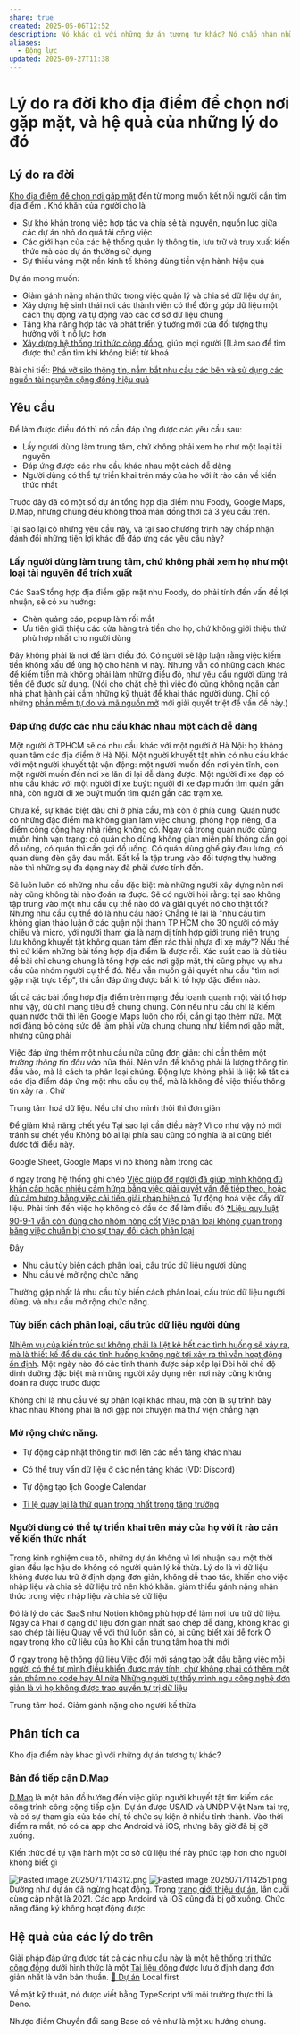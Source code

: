 ```yaml
---
share: true
created: 2025-05-06T12:52
description: Nó khác gì với những dự án tương tự khác? Nó chấp nhận những đánh đổi nào?
aliases:
  - Động lực
updated: 2025-09-27T11:38
---
```

# Lý do ra đời kho địa điểm để chọn nơi gặp mặt, và hệ quả của những lý do đó
## Lý do ra đời
[Kho địa điểm để chọn nơi gặp mặt](./index.md) đến từ mong muốn kết nối người cần tìm địa điểm .
 Khó khăn của người cho là
- Sự khó khăn trong việc hợp tác và chia sẻ tài nguyên, nguồn lực giữa các dự án nhỏ do quá tải công việc
- Các giới hạn của các hệ thống quản lý thông tin, lưu trữ và truy xuất kiến thức mà các dự án thường sử dụng
- Sự thiếu vắng một nền kinh tế không dùng tiền vận hành hiệu quả

Dự án mong muốn:
- Giảm gánh nặng nhận thức trong việc quản lý và chia sẻ dữ liệu dự án, 
- Xây dựng hệ sinh thái nơi các thành viên có thể đóng góp dữ liệu một cách thụ động và tự động vào các cơ sở dữ liệu chung
- Tăng khả năng hợp tác và phát triển ý tưởng mới của đối tượng thụ hưởng với ít nỗ lực hơn
- [Xây dựng hệ thống tri thức cộng đồng](../../../Nhu%20c%E1%BA%A7u%20c%C3%B4ng%20ngh%E1%BB%87/H%E1%BB%87%20th%E1%BB%91ng%20th%C3%B4ng%20tin/X%C3%A2y%20d%E1%BB%B1ng%20h%E1%BB%87%20th%E1%BB%91ng%20tri%20th%E1%BB%A9c%20c%E1%BB%99ng%20%C4%91%E1%BB%93ng.md), giúp mọi người [[Làm sao để tìm được thứ cần tìm khi không biết từ khoá 

Bài chi tiết: [Phá vỡ silo thông tin, nắm bắt nhu cầu các bên và sử dụng các nguồn tài nguyên cộng đồng hiệu quả](../../../../%F0%9F%93%90%20D%E1%BB%B1%20%C3%A1n/M%C3%B4%20t%E1%BA%A3%20d%E1%BB%B1%20%C3%A1n.md)

## Yêu cầu
Để làm được điều đó thì nó cần đáp ứng được các yêu cầu sau:
- Lấy người dùng làm trung tâm, chứ không phải xem họ như một loại tài nguyên
- Đáp ứng được các nhu cầu khác nhau một cách dễ dàng
- Người dùng có thể tự triển khai trên máy của họ với ít rào cản về kiến thức nhất

Trước đây đã có một số dự án tổng hợp địa điểm như Foody, Google Maps, D.Map, nhưng chúng đều không thoả mãn đồng thời cả 3 yêu cầu trên. 

Tại sao lại có những yêu cầu này, và tại sao chương trình này chấp nhận đánh đổi những tiện lợi khác để đáp ứng các yêu cầu này?

### Lấy người dùng làm trung tâm, chứ không phải xem họ như một loại tài nguyên để trích xuất
Các SaaS tổng hợp địa điểm gặp mặt như Foody, do phải tính đến vấn đề lợi nhuận, sẽ có xu hướng:
- Chèn quảng cáo, popup làm rối mắt
- Ưu tiên giới thiệu các cửa hàng trả tiền cho họ, chứ không giới thiệu thứ phù hợp nhất cho người dùng

Đây không phải là nơi để làm điều đó. Có người sẽ lập luận rằng việc kiếm tiền không xấu để ủng hộ cho hành vi này. Nhưng vẫn có những cách khác để kiếm tiền mà không phải làm những điều đó, như yêu cầu người dùng trả tiền để được sử dụng. (Nói cho chặt chẽ thì việc đó cũng không ngăn cản nhà phát hành cài cắm những kỹ thuật để khai thác người dùng. Chỉ có những [phần mềm tự do và mã nguồn mở](../../../../%E2%9A%A1Hi%E1%BB%83u%20bi%E1%BA%BFt%20s%C3%A2u/C%C3%B4ng%20ngh%E1%BB%87%20th%C3%B4ng%20tin/T%E1%BB%B1%20tr%E1%BB%8B%20d%E1%BB%AF%20li%E1%BB%87u.%20M%C3%A3%20ngu%E1%BB%93n%20m%E1%BB%9F,%20ph%E1%BA%A7n%20m%E1%BB%81m%20t%E1%BB%B1%20do/Ph%E1%BA%A7n%20m%E1%BB%81m%20t%E1%BB%B1%20do%20v%C3%A0%20m%C3%A3%20ngu%E1%BB%93n%20m%E1%BB%9F/index.md) mới giải quyết triệt để vấn đề này.)

### Đáp ứng được các nhu cầu khác nhau một cách dễ dàng
Một người ở TPHCM sẽ có nhu cầu khác với một người ở Hà Nội: họ không quan tâm các địa điểm ở Hà Nội. Một người khuyết tật nhìn có nhu cầu khác với một người khuyết tật vận động: một người muốn đến nơi yên tĩnh, còn một người muốn đến nơi xe lăn đi lại dễ dàng được. Một người đi xe đạp có nhu cầu khác với một người đi xe buýt: người đi xe đạp muốn tìm quán gần nhà, còn người đi xe buýt muốn tìm quán gần các trạm xe.

Chưa kể, sự khác biệt đâu chỉ ở phía cầu, mà còn ở phía cung. Quán nước có những đặc điểm mà không gian làm việc chung, phòng họp riêng, địa điểm công cộng hay nhà riêng không có. Ngay cả trong quán nước cũng muôn hình vạn trạng: có quán cho dùng không gian miễn phí không cần gọi đồ uống, có quán thì cần gọi đồ uống. Có quán dùng ghế gây đau lưng, có quán dùng đèn gây đau mắt. Bất kể là tập trung vào đối tượng thụ hưởng nào thì những sự đa dạng này đã phải được tính đến.

Sẽ luôn luôn có những nhu cầu đặc biệt mà những người xây dựng nên nơi này cũng không tài nào đoán ra được. Sẽ có người hỏi rằng: tại sao không tập trung vào một nhu cầu cụ thể nào đó và giải quyết nó cho thật tốt? Nhưng nhu cầu cụ thể đó là nhu cầu nào? Chẳng lẽ lại là "nhu cầu tìm không gian thảo luận ở các quận nội thành TP.HCM cho 30 người có máy chiếu và micro, với người tham gia là nam dị tính hợp giới trung niên trung lưu không khuyết tật không quan tâm đến rác thải nhựa đi xe máy"? Nếu thế thì cứ kiếm những bài tổng hợp địa điểm là được rồi. Xác suất cao là dù tiêu đề bài chỉ chung chung là tổng hợp các nơi gặp mặt, thì cũng phục vụ nhu cầu của nhóm người cụ thể đó. Nếu vẫn muốn giải quyết nhu cầu "tìm nơi gặp mặt trực tiếp", thì cần đáp ứng được bất kì tổ hợp đặc điểm nào. 

tất cả các bài tổng hợp địa điểm trên mạng đều loanh quanh một vài tổ hợp như vậy, dù chỉ mang tiêu đề chung chung. Còn nếu nhu cầu chỉ là kiếm quán nước thôi thì lên Google Maps luôn cho rồi, cần gì tạo thêm nữa. Một nơi đáng bỏ công sức để làm phải vừa chung chung như kiếm nơi gặp mặt, nhưng cũng phải 

Việc đáp ứng thêm một nhu cầu nữa cũng đơn giản: chỉ cần thêm một *trường thông tin đầu vào* nữa thôi. Nên vấn đề không phải là lượng thông tin đầu vào, mà là cách ta phân loại chúng.
Động lực không phải là liệt kê tất cả các địa điểm đáp ứng một nhu cầu cụ thể, mà là không để việc thiếu thông tin xảy ra . Chứ 

Trung tâm hoá dữ liệu. Nếu chỉ cho mình thôi thì đơn giản

Để giảm khả năng chết yểu
Tại sao lại cần điều này? Vì có như vậy nó mới tránh sự chết yểu
Không bỏ ai lại phía sau cũng có nghĩa là ai cũng biết được tới điều này. 

Google Sheet, Google Maps vì nó không nằm trong các

ở ngay trong hệ thống ghi chép
[Việc giúp đỡ người đã giúp mình không đủ khẩn cấp hoặc nhiều cảm hứng bằng việc giải quyết vấn đề tiếp theo, hoặc đủ cảm hứng bằng việc cải tiến giải pháp hiện có](../../../../%E2%9A%A1Hi%E1%BB%83u%20bi%E1%BA%BFt%20s%C3%A2u/Kinh%20t%E1%BA%BF.%20T%C3%A2m%20l%C3%BD%20h%E1%BB%8Dc%20qu%E1%BA%A3n%20l%C3%BD%20v%C3%A0%20lao%20%C4%91%E1%BB%99ng/T%C3%A2m%20l%C3%BD%20h%E1%BB%8Dc%20qu%E1%BA%A3n%20l%C3%BD%20v%C3%A0%20lao%20%C4%91%E1%BB%99ng/Gi%C3%BAp%20%C4%91%E1%BB%A1%20nhau/Vi%E1%BB%87c%20gi%C3%BAp%20%C4%91%E1%BB%A1%20ng%C6%B0%E1%BB%9Di%20%C4%91%C3%A3%20gi%C3%BAp%20m%C3%ACnh%20kh%C3%B4ng%20%C4%91%E1%BB%A7%20kh%E1%BA%A9n%20c%E1%BA%A5p%20ho%E1%BA%B7c%20nhi%E1%BB%81u%20c%E1%BA%A3m%20h%E1%BB%A9ng%20b%E1%BA%B1ng%20vi%E1%BB%87c%20gi%E1%BA%A3i%20quy%E1%BA%BFt%20v%E1%BA%A5n%20%C4%91%E1%BB%81%20ti%E1%BA%BFp%20theo,%20ho%E1%BA%B7c%20%C4%91%E1%BB%A7%20c%E1%BA%A3m%20h%E1%BB%A9ng%20b%E1%BA%B1ng%20vi%E1%BB%87c%20c%E1%BA%A3i%20ti%E1%BA%BFn%20gi%E1%BA%A3i%20ph%C3%A1p%20hi%E1%BB%87n%20c%C3%B3.md)
Tự động hoá việc đẩy dữ liệu. Phải tính đến việc họ không có đầu óc để làm điều đó
[❓Liệu quy luật 90-9-1 vẫn còn đúng cho nhóm nòng cốt](%E2%9D%93Li%E1%BB%87u%20quy%20lu%E1%BA%ADt%2090-9-1%20v%E1%BA%ABn%20c%C3%B2n%20%C4%91%C3%BAng%20cho%20nh%C3%B3m%20n%C3%B2ng%20c%E1%BB%91t.md)
[Việc phân loại không quan trọng bằng việc chuẩn bị cho sự thay đổi cách phân loại](../../../../%E2%9A%A1Hi%E1%BB%83u%20bi%E1%BA%BFt%20s%C3%A2u/Ngh%C4%A9%20v%E1%BB%81%20vi%E1%BB%87c%20ngh%C4%A9/B%E1%BA%A3n%20th%E1%BB%83%20lu%E1%BA%ADn/Ph%C3%A2n%20lo%E1%BA%A1i/Vi%E1%BB%87c%20ph%C3%A2n%20lo%E1%BA%A1i%20kh%C3%B4ng%20quan%20tr%E1%BB%8Dng%20b%E1%BA%B1ng%20vi%E1%BB%87c%20chu%E1%BA%A9n%20b%E1%BB%8B%20cho%20s%E1%BB%B1%20thay%20%C4%91%E1%BB%95i%20c%C3%A1ch%20ph%C3%A2n%20lo%E1%BA%A1i.md)

Đây
- Nhu cầu tùy biến cách phân loại, cấu trúc dữ liệu người dùng
- Nhu cầu về mở rộng chức năng


Thường gặp nhất là nhu cầu tùy biến cách phân loại, cấu trúc dữ liệu người dùng, và nhu cầu mở rộng chức năng.
### Tùy biến cách phân loại, cấu trúc dữ liệu người dùng

[Nhiệm vụ của kiến trúc sư không phải là liệt kê hết các tình huống sẽ xảy ra, mà là thiết kế để dù các tình huống không ngờ tới xảy ra thì vẫn hoạt động ổn định](../../../../%E2%9A%A1Hi%E1%BB%83u%20bi%E1%BA%BFt%20s%C3%A2u/C%C3%B4ng%20ngh%E1%BB%87%20th%C3%B4ng%20tin/K%E1%BB%B9%20thu%E1%BA%ADt%20ph%E1%BA%A7n%20m%E1%BB%81m/Ki%E1%BA%BFn%20tr%C3%BAc/Nhi%E1%BB%87m%20v%E1%BB%A5%20c%E1%BB%A7a%20ki%E1%BA%BFn%20tr%C3%BAc%20s%C6%B0%20kh%C3%B4ng%20ph%E1%BA%A3i%20l%C3%A0%20li%E1%BB%87t%20k%C3%AA%20h%E1%BA%BFt%20c%C3%A1c%20t%C3%ACnh%20hu%E1%BB%91ng%20s%E1%BA%BD%20x%E1%BA%A3y%20ra,%20m%C3%A0%20l%C3%A0%20thi%E1%BA%BFt%20k%E1%BA%BF%20%C4%91%E1%BB%83%20d%C3%B9%20c%C3%A1c%20t%C3%ACnh%20hu%E1%BB%91ng%20kh%C3%B4ng%20ng%E1%BB%9D%20t%E1%BB%9Bi%20x%E1%BA%A3y%20ra%20th%C3%AC%20v%E1%BA%ABn%20ho%E1%BA%A1t%20%C4%91%E1%BB%99ng%20%E1%BB%95n%20%C4%91%E1%BB%8Bnh.md). Một ngày nào đó các tỉnh thành được sắp xếp lại
Đòi hỏi chế độ dinh dưỡng đặc biệt mà những người xây dựng nên nơi này cũng không đoán ra được trước được

Không chỉ là nhu cầu về sự phân loại khác nhau, mà còn là sự trình bày khác nhau
Không phải là nơi gặp nói chuyện mà thư viện chẳng hạn

### Mở rộng chức năng. 

- Tự động cập nhật thông tin mới lên các nền tảng khác nhau
- Có thể truy vấn dữ liệu ở các nền tảng khác (VD: Discord) 
- Tự động tạo lịch Google Calendar

- [Tỉ lệ quay lại là thứ quan trọng nhất trong tăng trưởng](../../../../%E2%9A%A1Hi%E1%BB%83u%20bi%E1%BA%BFt%20s%C3%A2u/Qu%E1%BA%A3n%20l%C3%BD%20d%E1%BB%B1%20%C3%A1n,%20ph%C3%A1t%20tri%E1%BB%83n%20s%E1%BA%A3n%20ph%E1%BA%A9m,%20x%C3%A2y%20d%E1%BB%B1ng%20t%E1%BB%95%20ch%E1%BB%A9c/Ph%C3%A1t%20tri%E1%BB%83n%20s%E1%BA%A3n%20ph%E1%BA%A9m/Ch%E1%BB%89%20s%E1%BB%91/T%C4%83ng%20tr%C6%B0%E1%BB%9Fng/T%E1%BB%89%20l%E1%BB%87%20quay%20l%E1%BA%A1i%20l%C3%A0%20th%E1%BB%A9%20quan%20tr%E1%BB%8Dng%20nh%E1%BA%A5t%20trong%20t%C4%83ng%20tr%C6%B0%E1%BB%9Fng.md)

### Người dùng có thể tự triển khai trên máy của họ với ít rào cản về kiến thức nhất
Trong kinh nghiệm của tôi, những dự án không vì lợi nhuận sau một thời gian đều lạc hậu do không có người quản lý kế thừa. Lý do là vì dữ liệu không được lưu trữ ở định dạng đơn giản, không dễ thao tác, khiến cho việc nhập liệu và chia sẻ dữ liệu trở nên khó khăn. 
giảm thiểu gánh nặng nhận thức trong việc nhập liệu và chia sẻ dữ liệu 

Đó là lý do các SaaS như Notion không phù hợp để làm nơi lưu trữ dữ liệu.
Ngay cả
Phải ở dạng dữ liệu đơn giản nhất 
sao chép dễ dàng, không khác gì sao chép tài liệu
Quay về với thứ luôn sẵn có, ai cũng biết xài
dễ fork 
Ở ngay trong kho dữ liệu của họ
Khi cần trung tâm hóa thì mới 

Ở ngay trong hệ thống dữ liệu
[Việc đổi mới sáng tạo bắt đầu bằng việc mỗi người có thể tự mình điều khiển được máy tính, chứ không phải có thêm một sản phẩm no code hay AI nữa](../../../../%E2%9A%A1Hi%E1%BB%83u%20bi%E1%BA%BFt%20s%C3%A2u/C%C3%B4ng%20ngh%E1%BB%87%20th%C3%B4ng%20tin/Vi%E1%BB%87c%20%C4%91%E1%BB%95i%20m%E1%BB%9Bi%20s%C3%A1ng%20t%E1%BA%A1o%20b%E1%BA%AFt%20%C4%91%E1%BA%A7u%20b%E1%BA%B1ng%20vi%E1%BB%87c%20m%E1%BB%97i%20ng%C6%B0%E1%BB%9Di%20c%C3%B3%20th%E1%BB%83%20t%E1%BB%B1%20m%C3%ACnh%20%C4%91i%E1%BB%81u%20khi%E1%BB%83n%20%C4%91%C6%B0%E1%BB%A3c%20m%C3%A1y%20t%C3%ADnh,%20ch%E1%BB%A9%20kh%C3%B4ng%20ph%E1%BA%A3i%20c%C3%B3%20th%C3%AAm%20m%E1%BB%99t%20s%E1%BA%A3n%20ph%E1%BA%A9m%20no%20code%20hay%20AI%20n%E1%BB%AFa.md)
[Những người tự thấy mình ngu công nghệ đơn giản là vì họ không được trao quyền tự trị dữ liệu](../../../../%E2%9A%A1Hi%E1%BB%83u%20bi%E1%BA%BFt%20s%C3%A2u/C%C3%B4ng%20ngh%E1%BB%87%20th%C3%B4ng%20tin/T%E1%BB%B1%20tr%E1%BB%8B%20d%E1%BB%AF%20li%E1%BB%87u.%20M%C3%A3%20ngu%E1%BB%93n%20m%E1%BB%9F,%20ph%E1%BA%A7n%20m%E1%BB%81m%20t%E1%BB%B1%20do/T%E1%BB%B1%20tr%E1%BB%8B%20d%E1%BB%AF%20li%E1%BB%87u/Nh%E1%BB%AFng%20ng%C6%B0%E1%BB%9Di%20t%E1%BB%B1%20th%E1%BA%A5y%20m%C3%ACnh%20ngu%20c%C3%B4ng%20ngh%E1%BB%87%20%C4%91%C6%A1n%20gi%E1%BA%A3n%20l%C3%A0%20v%C3%AC%20h%E1%BB%8D%20kh%C3%B4ng%20%C4%91%C6%B0%E1%BB%A3c%20trao%20quy%E1%BB%81n%20t%E1%BB%B1%20tr%E1%BB%8B%20d%E1%BB%AF%20li%E1%BB%87u.md)

Trung tâm hoá. Giảm gánh nặng cho người kế thừa

## Phân tích ca
Kho địa điểm này khác gì với những dự án tương tự khác?

### Bản đồ tiếp cận D.Map
[D.Map](https://dmap.drdvietnam.org/#/mapx) là một bản đồ hướng đến việc giúp người khuyết tật tìm kiếm các công trình công cộng tiếp cận. Dự án được USAID và UNDP Việt Nam tài trợ, và có sự tham gia của báo chí, tổ chức sự kiện ở nhiều tỉnh thành. Vào thời điểm ra mắt, nó có cả app cho Android và iOS, nhưng bây giờ đã bị gỡ xuống.

Kiến thức để tự vận hành một cơ sở dữ liệu thế này phức tạp hơn cho người không biết gì

![Pasted image 20250717114312.png](../../../../attachments/Pasted%20image%2020250717114312.png)
![Pasted image 20250717114251.png](../../../../attachments/Pasted%20image%2020250717114251.png)
Dường như dự án đã ngừng hoạt động. Trong [trang giới thiệu dự án](https://www.drdvietnam.org/vi/du-an/ban-do-tiep-can-dmap/gioi-thieu/), lần cuối cùng cập nhật là 2021. Các app Andoird và iOS cũng đã bị gỡ xuống. Chức năng đăng ký không hoạt động được.

## Hệ quả của các lý do trên
Giải pháp đáp ứng được tất cả các nhu cầu này là một [hệ thống tri thức cộng đồng](../../../Nhu%20c%E1%BA%A7u%20c%C3%B4ng%20ngh%E1%BB%87/H%E1%BB%87%20th%E1%BB%91ng%20th%C3%B4ng%20tin/X%C3%A2y%20d%E1%BB%B1ng%20h%E1%BB%87%20th%E1%BB%91ng%20tri%20th%E1%BB%A9c%20c%E1%BB%99ng%20%C4%91%E1%BB%93ng.md) dưới hình thức là một [Tài liệu động](../../../Nhu%20c%E1%BA%A7u%20c%C3%B4ng%20ngh%E1%BB%87/Vi%E1%BA%BFt%20v%C3%A0%20qu%E1%BA%A3n%20l%C3%BD%20n%E1%BB%99i%20dung,%20ghi%20ch%C3%BA,%20t%C3%A0i%20li%E1%BB%87u/T%C3%A0i%20li%E1%BB%87u%20%C4%91%E1%BB%99ng.md) được lưu ở định dạng đơn giản nhất là văn bản thuần. 
[📐 Dự án](../../../../%F0%9F%93%90%20D%E1%BB%B1%20%C3%A1n/index.md)
Local first 

Về mặt kỹ thuật, nó được viết bằng TypeScript với môi trường thực thi là Deno.

Nhược điểm 
Chuyển đổi sang Base có vẻ như là một xu hướng chung. 